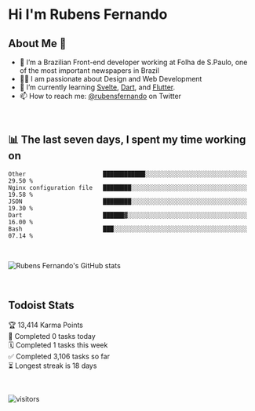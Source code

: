 # Hi I'm Rubens Fernando

## About Me 🚀

- 🌱 I’m a Brazilian Front-end developer working at Folha de S.Paulo, one of the most important newspapers in Brazil
- 👨‍💻 I am passionate about Design and Web Development
- 📖 I’m currently learning [Svelte](https://svelte.dev/), [Dart](https://dart.dev/), and [Flutter](https://flutter.dev/).
- 📫 How to reach me: [@rubensfernando](https://twitter.com/rubensfernando) on Twitter

<br />

## 📊 The last seven days, I spent my time working on

<!--START_SECTION:waka-->
```text
Other                      ████████████░░░░░░░░░░░░░░░░░░░░░░░░░░░░░   29.50 % 
Nginx configuration file   ████████░░░░░░░░░░░░░░░░░░░░░░░░░░░░░░░░░   19.58 % 
JSON                       ████████░░░░░░░░░░░░░░░░░░░░░░░░░░░░░░░░░   19.30 % 
Dart                       ██████▓░░░░░░░░░░░░░░░░░░░░░░░░░░░░░░░░░░   16.00 % 
Bash                       ███░░░░░░░░░░░░░░░░░░░░░░░░░░░░░░░░░░░░░░   07.14 % 
```
<!--END_SECTION:waka-->

<br />

![Rubens Fernando's GitHub stats](https://github-readme-stats.vercel.app/api?username=rubensfernando&show_icons=true&hide_border=true)

<br />

## Todoist Stats

<!-- TODO-IST:START -->
🏆  13,414 Karma Points           
🌸  Completed 0 tasks today           
🗓  Completed 1 tasks this week           
✅  Completed 3,106 tasks so far           
⏳  Longest streak is 18 days
<!-- TODO-IST:END -->

<br>

![visitors](https://visitor-badge.laobi.icu/badge?page_id=rubensfernando.rubensfernando)
